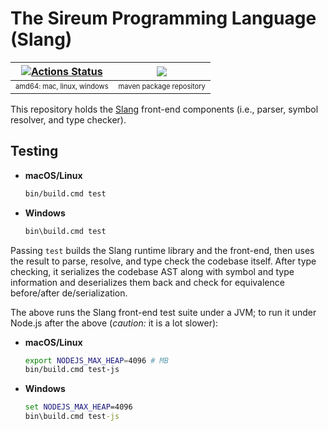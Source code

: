 # The Sireum Programming Language (Slang)

| [![Actions Status](https://github.com/sireum/slang/workflows/CI/badge.svg)](https://github.com/sireum/slang/actions) | [![](https://jitpack.io/v/org.sireum/kekinian.svg)](https://jitpack.io/#org.sireum.kekinian/slang-frontend) |
| :---: | :---: | 
| <sub><sup>amd64: mac, linux, windows</sup></sub> | <sub><sup>maven package repository</sup></sub> |

This repository holds the [Slang](https://github.com/sireum/kekinian) 
front-end components (i.e., parser, symbol resolver, and type checker).

## Testing

* **macOS/Linux**

  ```bash
  bin/build.cmd test
  ```
  
* **Windows**

  ```cmd
  bin\build.cmd test
  ```

Passing `test` builds the Slang runtime library and the front-end,
then uses the result to parse, resolve, and type check the codebase itself.
After type checking, it serializes the codebase AST along with symbol and type information
and deserializes them back and check for equivalence before/after de/serialization.

The above runs the Slang front-end test suite under a JVM; 
to run it under Node.js after the above
(*caution:* it is a lot slower):

* **macOS/Linux**

  ```bash
  export NODEJS_MAX_HEAP=4096 # MB
  bin/build.cmd test-js
  ```
  
* **Windows**

  ```cmd
  set NODEJS_MAX_HEAP=4096
  bin\build.cmd test-js
  ```
